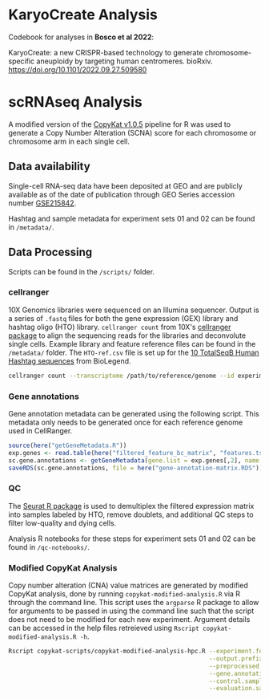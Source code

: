 # KaryoCreate Analysis
Codebook for analyses in **Bosco et al 2022**:

KaryoCreate: a new CRISPR-based technology to generate chromosome-specific aneuploidy by targeting human centromeres. bioRxiv.
https://doi.org/10.1101/2022.09.27.509580

# scRNAseq Analysis

A modified version of the [CopyKat v1.0.5](https://github.com/navinlabcode/copykat) pipeline for R  was used to generate a Copy Number Alteration (SCNA) score for each chromosome or chromosome arm in each single cell.

## Data availability

Single-cell RNA-seq data have been deposited at GEO and are publicly available as of the date of publication through GEO Series accession number [GSE215842](https://www.ncbi.nlm.nih.gov/geo/query/acc.cgi?acc=GSE215842).

Hashtag and sample metadata for experiment sets 01 and 02 can be found in `/metadata/`.

## Data Processing

Scripts can be found in the `/scripts/` folder.

### cellranger

10X Genomics libraries were sequenced on an Illumina sequencer. Output is a series of `.fastq` files for both the gene expression (GEX) library and hashtag oligo (HTO) library. `cellranger count` from 10X's [cellranger package](https://support.10xgenomics.com/single-cell-gene-expression/software/pipelines/latest/what-is-cell-ranger) to align the sequencing reads for the libraries and deconvolute single cells. Example library and feature reference files can be found in the `/metadata/` folder. The `HTO-ref.csv` file is set up for the [10 TotalSeqB Human Hashtag sequences](https://www.biolegend.com/en-us/totalseq) from BioLegend.

```bash
cellranger count --transcriptome /path/to/reference/genome --id experimentName --libraries fastq-libraries.csv --feature-ref HTO-ref.csv
```

### Gene annotations

Gene annotation metadata can be generated using the following script. This metadata only needs to be generated once for each reference genome used in CellRanger.

```R
source(here("getGeneMetadata.R"))
exp.genes <- read.table(here("filtered_feature_bc_matrix", "features.tsv.gz"))
sc.gene.annotations <- getGeneMetadata(gene.list = exp.genes[,2], name.type = "symbol", sex.chr = c("X","Y"))
saveRDS(sc.gene.annotations, file = here("gene-annotation-matrix.RDS"))
```

### QC

The [Seurat R package](https://satijalab.org/seurat/) is used to demultiplex the filtered expression matrix into samples labeled by HTO, remove doublets, and additional QC steps to filter low-quality and dying cells.

Analysis R notebooks for these steps for experiment sets 01 and 02 can be found in `/qc-notebooks/`.

### Modified CopyKat Analysis

Copy number alteration (CNA) value matrices are generated by modified CopyKat analysis, done by running `copykat-modified-analysis.R` via R through the command line. This script uses the `argparse` R package to allow for arguments to be passed in using the command line such that the script does not need to be modified for each new experiment. Argument details can be accessed in the help files retreieved using `Rscript copykat-modified-analysis.R -h`.

```bash
Rscript copykat-scripts/copykat-modified-analysis-hpc.R --experiment.folder folderName \
                                                        --output.prefix prefixName \
                                                        --preprocessed.seurat.object sc.Seurat.HTOdeconvolved.filtered.RDS \
                                                        --gene.annotation.matrix gene-annotation-matrix.RDS \
                                                        --control.samples "HTO-01" \
                                                        --evaluation.samples "HTO-01, HTO-02, HTO-03, HTO-04, HTO-05, HTO-06, HTO-07, HTO-08, HTO-09, HTO-10"
```
